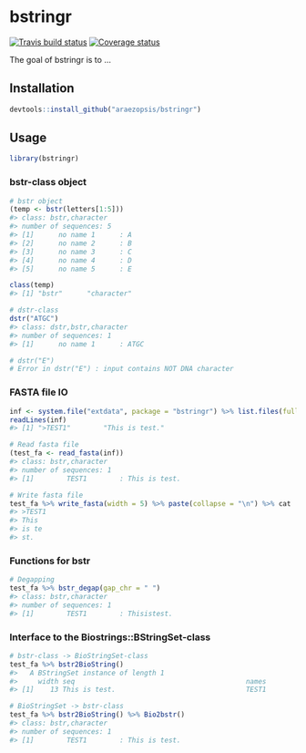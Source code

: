 
<!-- README.md is generated from README.Rmd. Please edit that file -->
bstringr
========

[![Travis build status](https://travis-ci.org/araezopsis/bstringr.svg?branch=master)](https://travis-ci.org/araezopsis/bstringr) [![Coverage status](https://codecov.io/gh/araezopsis/bstringr/branch/master/graph/badge.svg)](https://codecov.io/github/araezopsis/bstringr?branch=master)

The goal of bstringr is to ...

Installation
------------

``` r
devtools::install_github("araezopsis/bstringr")
```

Usage
-----

``` r
library(bstringr)
```

### bstr-class object

``` r
# bstr object
(temp <- bstr(letters[1:5]))
#> class: bstr,character 
#> number of sequences: 5 
#> [1]      no name 1      : A                                                       1 
#> [2]      no name 2      : B                                                       1 
#> [3]      no name 3      : C                                                       1 
#> [4]      no name 4      : D                                                       1 
#> [5]      no name 5      : E                                                       1

class(temp)
#> [1] "bstr"      "character"

# dstr-class
dstr("ATGC")
#> class: dstr,bstr,character 
#> number of sequences: 1 
#> [1]      no name 1      : ATGC                                                    4

# dstr("E")
# Error in dstr("E") : input contains NOT DNA character
```

### FASTA file IO

``` r
inf <- system.file("extdata", package = "bstringr") %>% list.files(full.names = T)
readLines(inf)
#> [1] ">TEST1"        "This is test."

# Read fasta file
(test_fa <- read_fasta(inf))
#> class: bstr,character 
#> number of sequences: 1 
#> [1]        TEST1        : This is test.                                           13

# Write fasta file
test_fa %>% write_fasta(width = 5) %>% paste(collapse = "\n") %>% cat
#> >TEST1
#> This 
#> is te
#> st.
```

### Functions for bstr

``` r
# Degapping
test_fa %>% bstr_degap(gap_chr = " ")
#> class: bstr,character 
#> number of sequences: 1 
#> [1]        TEST1        : Thisistest.                                             11
```

### Interface to the Biostrings::BStringSet-class

``` r
# bstr-class -> BioStringSet-class
test_fa %>% bstr2BioString()
#>   A BStringSet instance of length 1
#>     width seq                                          names               
#> [1]    13 This is test.                                TEST1

# BioStringSet -> bstr-class
test_fa %>% bstr2BioString() %>% Bio2bstr()
#> class: bstr,character 
#> number of sequences: 1 
#> [1]        TEST1        : This is test.                                           13
```
